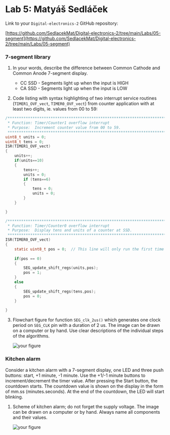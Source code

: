 # Lab 5: Matyáš Sedláček

Link to your `Digital-electronics-2` GitHub repository:

   [https://github.com/SedlacekMat/Digital-electronics-2/tree/main/Labs/05-segment](https://github.com/SedlacekMat/Digital-electronics-2/tree/main/Labs/05-segment)


### 7-segment library

1. In your words, describe the difference between Common Cathode and Common Anode 7-segment display.
   * CC SSD - Segments light up when the input is HIGH
   * CA SSD - Segments light up when the input is LOW

2. Code listing with syntax highlighting of two interrupt service routines (`TIMER1_OVF_vect`, `TIMER0_OVF_vect`) from counter application with at least two digits, ie. values from 00 to 59:

```c
/**********************************************************************
 * Function: Timer/Counter1 overflow interrupt
 * Purpose:  Increment counter value from 00 to 59.
 **********************************************************************/
uint8_t units = 0;
uint8_t tens = 0;
ISR(TIMER1_OVF_vect)
{
	units++;
	if(units==10)
	{
		tens++;
		units = 0;
		if (tens==6)
		{
			tens = 0;
			units = 0;
		}
	}

}
```

```c
/**********************************************************************
 * Function: Timer/Counter0 overflow interrupt
 * Purpose:  Display tens and units of a counter at SSD.
 **********************************************************************/
ISR(TIMER0_OVF_vect)
{
	static uint8_t pos = 0;  // This line will only run the first time
	
	if(pos == 0)
	{
		SEG_update_shift_regs(units,pos);
		pos = 1;
	}
	else
	{
		SEG_update_shift_regs(tens,pos);
		pos = 0;
	}
	
}
```

3. Flowchart figure for function `SEG_clk_2us()` which generates one clock period on `SEG_CLK` pin with a duration of 2&nbsp;us. The image can be drawn on a computer or by hand. Use clear descriptions of the individual steps of the algorithms.

   ![your figure]()


### Kitchen alarm

Consider a kitchen alarm with a 7-segment display, one LED and three push buttons: start, +1 minute, -1 minute. Use the +1/-1 minute buttons to increment/decrement the timer value. After pressing the Start button, the countdown starts. The countdown value is shown on the display in the form of mm.ss (minutes.seconds). At the end of the countdown, the LED will start blinking.

1. Scheme of kitchen alarm; do not forget the supply voltage. The image can be drawn on a computer or by hand. Always name all components and their values.

   ![your figure]()
